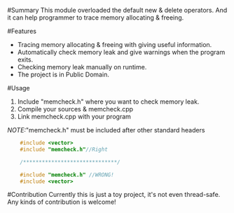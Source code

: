 #Summary
This module overloaded the default new & delete operators. And it can help programmer to trace memory allocating & freeing.

#Features
* Tracing memory allocating & freeing with giving useful information.
* Automatically check memory leak and give warnings when the program exits.
* Checking memory leak manually on runtime.
* The project is in Public Domain.

#Usage
1. Include "memcheck.h" where you want to check memory leak.
2. Compile your sources & memcheck.cpp
3. Link memcheck.cpp with your program

_NOTE:_"memcheck.h" must be included after other standard headers

```cpp
    #include <vector>
    #include "memcheck.h"//Right

    /******************************/

    #include "memcheck.h" //WRONG!
    #include <vector>
```

#Contribution
Currently this is just a toy project, it's not even thread-safe.
Any kinds of contribution is welcome!
